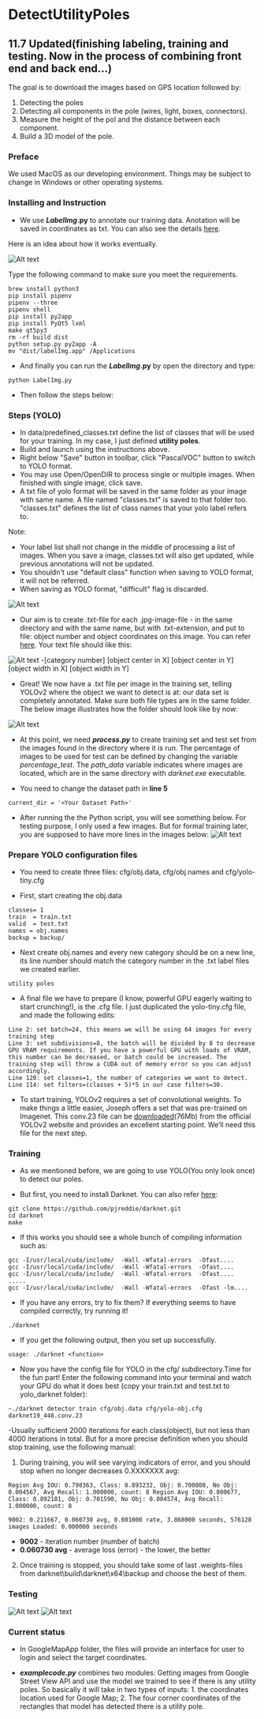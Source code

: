 # DetectUtilityPoles
## 11.7 Updated(finishing labeling, training and testing. Now in the process of combining front end and back end...)

The goal is to download the images based on GPS location followed by:
1. Detecting the poles
2. Detecting all components in the pole (wires, light, boxes, connectors).
3. Measure the height of the pol and the distance between each component.
4. Build a 3D model of the pole.

### Preface

We used MacOS as our developing environment. Things may be subject to change in Windows or other operating systems. 

### Installing and Instruction

- We use **_LabelImg_.py** to annotate our training data. Anotation will be saved in coordinates as txt. You can also see the details [here](https://github.com/tzutalin/labelImg#macos).

Here is an idea about how it works eventually.

![Alt text](https://raw.githubusercontent.com/tzutalin/labelImg/master/demo/demo3.jpg)

Type the following command to make sure you meet the requirements.

```
brew install python3
pip install pipenv
pipenv --three
pipenv shell
pip install py2app
pip install PyQt5 lxml
make qt5py3
rm -rf build dist
python setup.py py2app -A
mv "dist/labelImg.app" /Applications
```
- And finally you can run the **_LabelImg_.py** by open the directory and type:
```
python LabelImg.py
```

- Then follow the steps below:


### Steps (YOLO)
- In data/predefined_classes.txt define the list of classes that will be used for your training. In my case, I just defined **utility poles**.
- Build and launch using the instructions above.
- Right below "Save" button in toolbar, click "PascalVOC" button to switch to YOLO format.
- You may use Open/OpenDIR to process single or multiple images. When finished with single image, click save.
- A txt file of yolo format will be saved in the same folder as your image with same name. A file named "classes.txt" is saved to that folder too. "classes.txt" defines the list of class names that your yolo label refers to.

Note:

- Your label list shall not change in the middle of processing a list of images. When you save a image, classes.txt will also get updated, while previous annotations will not be updated.
- You shouldn't use "default class" function when saving to YOLO format, it will not be referred.
- When saving as YOLO format, "difficult" flag is discarded.

![Alt text](https://github.com/leonshen95/DetectUtilityPoles/blob/master/YOLO.jpg)

- Our aim is to create .txt-file for each .jpg-image-file - in the same directory and with the same name, but with .txt-extension, and put to file: object number and object coordinates on this image. You can refer [here](https://medium.com/@manivannan_data/how-to-train-yolov2-to-detect-custom-objects-9010df784f36). Your text file should like this:

![Alt text](https://cdn-images-1.medium.com/max/1600/0*DlB8bHOE0E8WzLik.PNG)
-[category number] [object center in X] [object center in Y] [object width in X] [object width in Y]

- Great! We now have a .txt file per image in the training set, telling YOLOv2 where the object we want to detect is at: our data set is completely annotated. Make sure both file types are in the same folder. The below image illustrates how the folder should look like by now:

![Alt text](https://github.com/leonshen95/DetectUtilityPoles/blob/master/annotated_images.jpg?raw=true)

- At this point, we need **_process.py_** to create training set and test set from the images found in the directory where it is run. The percentage of images to be used for test can be defined by changing the variable _percentage_test_. The _path_data_ variable indicates where images are located, which are in the same directory with _darknet.exe_ executable.

- You need to change the dataset path in **line 5**

```
current_dir = '<Your Dataset Path>'
```
- After running the the Python script, you will see something below. For testing purpose, I only used a few images. But for formal training later, you are supposed to have more lines in the images below:
![Alt text](https://github.com/leonshen95/DetectUtilityPoles/blob/master/train_test.jpg?raw=true)

### Prepare YOLO configuration files
- You need to create three files: cfg/obj.data, cfg/obj.names and cfg/yolo-tiny.cfg

- First, start creating the obj.data

```
classes= 1  
train  = train.txt  
valid  = test.txt  
names = obj.names  
backup = backup/
```
- Next create obj.names and every new category should be on a new line, its line number should match the category number in the .txt label files we created earlier.
```
utility poles
```
- A final file we have to prepare (I know, powerful GPU eagerly waiting to start crunching!), is the .cfg file. I just duplicated the yolo-tiny.cfg file, and made the following edits:
```
Line 2: set batch=24, this means we will be using 64 images for every training step
Line 3: set subdivisions=8, the batch will be divided by 8 to decrease GPU VRAM requirements. If you have a powerful GPU with loads of VRAM, this number can be decreased, or batch could be increased. The training step will throw a CUDA out of memory error so you can adjust accordingly.
Line 120: set classes=1, the number of categories we want to detect.
Line 114: set filters=(classes + 5)*5 in our case filters=30.
```
- To start training, YOLOv2 requires a set of convolutional weights. To make things a little easier, Joseph offers a set that was pre-trained on Imagenet. This conv.23 file can be [downloaded](https://pjreddie.com/media/files/darknet19_448.conv.23)(76Mb) from the official YOLOv2 website and provides an excellent starting point. We’ll need this file for the next step.

### Training

- As we mentioned before, we are going to use YOLO(You only look once) to detect our poles.

- But first, you need to install Darknet. You can also refer [here](https://github.com/tzutalin/labelImg#macos):
```
git clone https://github.com/pjreddie/darknet.git
cd darknet
make
```
- If this works you should see a whole bunch of compiling information such as:
```mkdir -p obj
gcc -I/usr/local/cuda/include/  -Wall -Wfatal-errors  -Ofast....
gcc -I/usr/local/cuda/include/  -Wall -Wfatal-errors  -Ofast....
gcc -I/usr/local/cuda/include/  -Wall -Wfatal-errors  -Ofast....
.....
gcc -I/usr/local/cuda/include/  -Wall -Wfatal-errors  -Ofast -lm....
```
- If you have any errors, try to fix them? If everything seems to have compiled correctly, try running it!
```
./darknet
```
- If you get the following output, then you set up successfully.
```
usage: ./darknet <function>
```
- Now you have the config file for YOLO in the cfg/ subdirectory.Time for the fun part! Enter the following command into your terminal and watch your GPU do what it does best (copy your train.txt and test.txt to yolo_darknet folder):
```
~./darknet detector train cfg/obj.data cfg/yolo-obj.cfg darknet19_448.conv.23
```
-Usually sufficient 2000 iterations for each class(object), but not less than 4000 iterations in total. But for a more precise definition when you should stop training, use the following manual:

1. During training, you will see varying indicators of error, and you should stop when no longer decreases 0.XXXXXXX avg:
```
Region Avg IOU: 0.798363, Class: 0.893232, Obj: 0.700808, No Obj: 0.004567, Avg Recall: 1.000000, count: 8 Region Avg IOU: 0.800677, Class: 0.892181, Obj: 0.701590, No Obj: 0.004574, Avg Recall: 1.000000, count: 8

9002: 0.211667, 0.060730 avg, 0.001000 rate, 3.868000 seconds, 576128 images Loaded: 0.000000 seconds
```
- **9002** - iteration number (number of batch)
- **0.060730 avg** - average loss (error) - the lower, the better
2. Once training is stopped, you should take some of last .weights-files from darknet\build\darknet\x64\backup and choose the best of them.

### Testing 
![Alt text](https://github.com/leonshen95/DetectUtilityPoles/blob/master/predictions%201.jpg?raw=true)
![Alt text](https://github.com/leonshen95/DetectUtilityPoles/blob/master/predictions%202.jpg?raw=true)

### Current status
- In GoogleMapApp folder, the files will provide an interface for user to login and select the target coordinates.

- **_examplecode.py_** combines two modules: Getting images from Google Street View API and use the model we trained to see if there is any utility poles. So basically it will take in two types of inputs: 1. the coordinates location used for Google Map; 2. The four corner coordinates of the rectangles that model has detected there is a utility pole.

